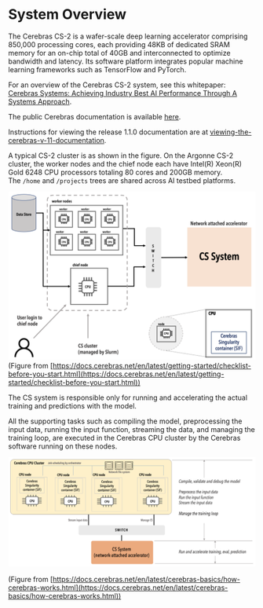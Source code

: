 # System Overview
The Cerebras CS-2 is a wafer-scale deep learning accelerator comprising 850,000 processing cores, each providing 48KB of dedicated SRAM memory for an on-chip total of 40GB and interconnected to optimize bandwidth and latency. Its software platform integrates popular machine learning frameworks such as TensorFlow and PyTorch.

For an overview of the Cerebras CS-2 system, see this whitepaper:
<a href="https://f.hubspotusercontent30.net/hubfs/8968533/Cerebras-CS-2-Whitepaper.pdf">Cerebras Systems: Achieving Industry Best AI Performance Through A Systems Approach</a>.

The public Cerebras documentation is available [here](https://docs.cerebras.net/en/latest/index.html).

Instructions for viewing the release 1.1.0 documentation are at [viewing-the-cerebras-v-11-documentation](Miscellaneous.md#viewing-the-cerebras-v-11-documentation).

A typical CS-2 cluster is as shown in the figure. On the Argonne CS-2 cluster, the worker nodes and the chief node each have Intel(R) Xeon(R) Gold 6248 CPU processors totaling 80 cores and 200GB memory.<br>
The `/home` and `/projects` trees are shared across AI testbed platforms. 

![CS-2 cluster figure](./cs-getting-started.png)
(Figure from
[https://docs.cerebras.net/en/latest/getting-started/checklist-before-you-start.html](https://docs.cerebras.net/en/latest/getting-started/checklist-before-you-start.html))



The CS system is responsible only for running and accelerating the actual training and predictions with the model.

All the supporting tasks such as compiling the model, preprocessing the input data, running the input function, streaming the data, and managing the training loop, are executed in the Cerebras CPU cluster by the Cerebras software running on these nodes.

![Programming model](./compile-vs-run.png)
<!---https://docs.cerebras.net/en/latest/_images/compile-vs-run.png-->
(Figure from [https://docs.cerebras.net/en/latest/cerebras-basics/how-cerebras-works.html](https://docs.cerebras.net/en/latest/cerebras-basics/how-cerebras-works.html))

